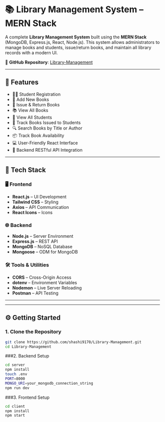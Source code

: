 # 📚 Library Management System – MERN Stack

A complete **Library Management System** built using the **MERN Stack** (MongoDB, Express.js, React, Node.js). This system allows administrators to manage books and students, issue/return books, and maintain all library records with a modern UI.

🔗 **GitHub Repository**: [Library-Management](https://github.com/shashi9170/Library-Management)

---

## 🚀 Features

- 🧑‍🎓 Student Registration
- 📘 Add New Books
- 🔄 Issue & Return Books
- 📚 View All Books
- 🧾 View All Students
- 📌 Track Books Issued to Students
- 🔍 Search Books by Title or Author
- 📦 Track Book Availability
- 💻 User-Friendly React Interface
- 🔐 Backend RESTful API Integration

---

## 🧰 Tech Stack

### 🖥️ Frontend
- **React.js** – UI Development
- **Tailwind CSS** – Styling
- **Axios** – API Communication
- **React Icons** – Icons

### 🌐 Backend
- **Node.js** – Server Environment
- **Express.js** – REST API
- **MongoDB** – NoSQL Database
- **Mongoose** – ODM for MongoDB

### 🛠️ Tools & Utilities
- **CORS** – Cross-Origin Access
- **dotenv** – Environment Variables
- **Nodemon** – Live Server Reloading
- **Postman** – API Testing

---


---

## ⚙️ Getting Started

### 1. Clone the Repository
```bash
git clone https://github.com/shashi9170/Library-Management.git
cd Library-Management
```

###2. Backend Setup
```bash
cd server
npm install
touch .env
PORT=8000
MONGO_URI=your_mongodb_connection_string
npm run dev
```

###3. Frontend Setup
```bash
cd client
npm install
npm start
```
